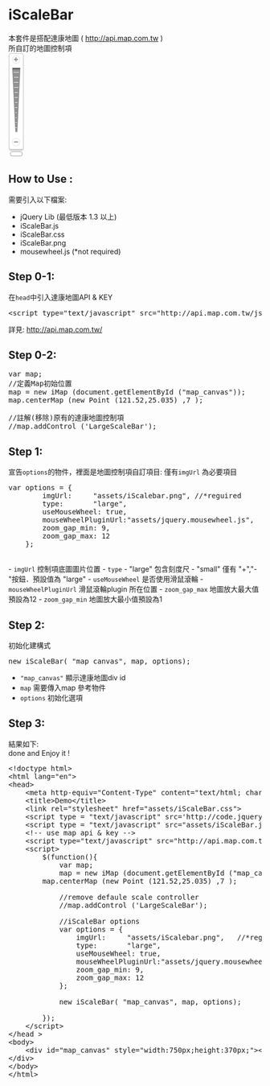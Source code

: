 iScaleBar
=========
本套件是搭配達康地圖 ( http://api.map.com.tw ) <br>
所自訂的地圖控制項<br>
<img src="https://github.com/justin3737/iScaleBar/blob/master/assets/iScalebar.png?raw=true">

How to Use : 
--------------
需要引入以下檔案:
- jQuery Lib (最低版本 1.3 以上)
- iScaleBar.js 
- iScaleBar.css
- iScaleBar.png
- mousewheel.js (*not required)

Step 0-1:
--------------
在<code>head</code>中引入達康地圖API & KEY 
<pre>
&lt;script type=&quot;text/javascript&quot; src=&quot;http://api.map.com.tw/js/getAPI.asp?v=1&amp;key=your_key_here&quot;&gt;&lt;/script&gt;
</pre>
詳見: http://api.map.com.tw/

Step 0-2:
--------------
<pre>
var map;
//定義Map初始位置
map = new iMap (document.getElementById ("map_canvas")); 
map.centerMap (new Point (121.52,25.035) ,7 );
			
//註解(移除)原有的達康地圖控制項
//map.addControl ('LargeScaleBar');
</pre>


Step 1:
--------------
宣告<code>options</code>的物件，裡面是地圖控制項自訂項目:
僅有<code>imgUrl</code> 為必要項目
<pre>
var options = {
		imgUrl: 	"assets/iScalebar.png",	//*reguired
		type: 		"large",			
		useMouseWheel: true, 
		mouseWheelPluginUrl:"assets/jquery.mousewheel.js",
		zoom_gap_min: 9,
		zoom_gap_max: 12
	};
</pre>
<br>
- <code>imgUrl</code> 控制項底圖圖片位置
- <code>type</code> 
  - "large" 包含刻度尺
  - "small" 僅有 "+","-"按鈕．預設值為 "large"
- <code>useMouseWheel</code> 是否使用滑鼠滾輪
- <code>mouseWheelPluginUrl</code> 滑鼠滾輪plugin 所在位置
- <code>zoom_gap_max</code> 地圖放大最大值預設為12
- <code>zoom_gap_min</code> 地圖放大最小值預設為1

Step 2:
--------------
初始化建構式
<pre>
new iScaleBar( "map_canvas", map, options);
</pre>
- <code>"map_canvas"</code> 顯示達康地圖div id
- <code>map</code> 需要傳入map 參考物件
- <code>options</code> 初始化選項

Step 3:
--------------
結果如下:<br>
done and Enjoy it !
<pre>
&lt;!doctype html&gt;
&lt;html lang=&quot;en&quot;&gt;
&lt;head&gt;
	&lt;meta http-equiv=&quot;Content-Type&quot; content=&quot;text/html; charset=utf-8&quot; /&gt;
	&lt;title&gt;Demo&lt;/title&gt;
	&lt;link rel=&quot;stylesheet&quot; href=&quot;assets/iScaleBar.css&quot;&gt;
	&lt;script type = &quot;text/javascript&quot; src='http://code.jquery.com/jquery-1.7.2.min.js'&gt;&lt;/script&gt;
	&lt;script type = &quot;text/javascript&quot; src=&quot;assets/iScaleBar.js&quot;&gt;&lt;/script&gt;
	&lt;!-- use map api &amp; key --&gt;
	&lt;script type=&quot;text/javascript&quot; src=&quot;http://api.map.com.tw/js/getAPI.asp?v=1&amp;key=your_key_here&quot;&gt;&lt;/script&gt;
	&lt;script&gt;
		$(function(){
			var map;
      		map = new iMap (document.getElementById (&quot;map_canvas&quot;)); 
		map.centerMap (new Point (121.52,25.035) ,7 );  
			
			//remove defaule scale controller
			//map.addControl ('LargeScaleBar'); 

			//iScaleBar options
			var options = {
				imgUrl: 	&quot;assets/iScalebar.png&quot;,	//*reguired
				type: 		&quot;large&quot;,			
				useMouseWheel: true, 
				mouseWheelPluginUrl:&quot;assets/jquery.mousewheel.js&quot;,
				zoom_gap_min: 9,
				zoom_gap_max: 12
			};

			new iScaleBar( &quot;map_canvas&quot;, map, options);

		});
	&lt;/script&gt;
&lt;/head &gt;
&lt;body&gt;
	&lt;div id=&quot;map_canvas&quot; style=&quot;width:750px;height:370px;&quot;&gt;&lt;/div&gt;
&lt;/div&gt;
&lt;/body&gt;
&lt;/html&gt;
</pre>
